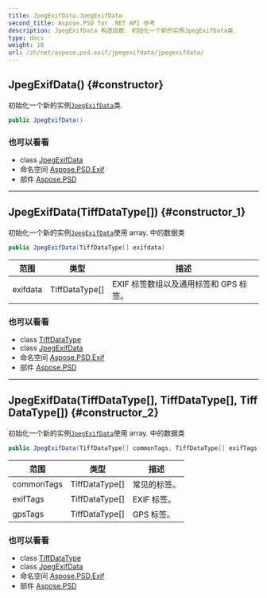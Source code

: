 ```yaml
---
title: JpegExifData.JpegExifData
second_title: Aspose.PSD for .NET API 参考
description: JpegExifData 构造函数. 初始化一个新的实例JpegExifData类.
type: docs
weight: 10
url: /zh/net/aspose.psd.exif/jpegexifdata/jpegexifdata/
---
```

## JpegExifData() {#constructor}

初始化一个新的实例[`JpegExifData`](../)类.

```csharp
public JpegExifData()
```

### 也可以看看

* class [JpegExifData](../)
* 命名空间 [Aspose.PSD.Exif](../../jpegexifdata/)
* 部件 [Aspose.PSD](../../../)

---

## JpegExifData(TiffDataType[]) {#constructor_1}

初始化一个新的实例[`JpegExifData`](../)使用 array. 中的数据类

```csharp
public JpegExifData(TiffDataType[] exifdata)
```

| 范围 | 类型 | 描述 |
| --- | --- | --- |
| exifdata | TiffDataType[] | EXIF 标签数组以及通用标签和 GPS 标签。 |

### 也可以看看

* class [TiffDataType](../../../aspose.psd.fileformats.tiff/tiffdatatype/)
* class [JpegExifData](../)
* 命名空间 [Aspose.PSD.Exif](../../jpegexifdata/)
* 部件 [Aspose.PSD](../../../)

---

## JpegExifData(TiffDataType[], TiffDataType[], TiffDataType[]) {#constructor_2}

初始化一个新的实例[`JpegExifData`](../)使用 array. 中的数据类

```csharp
public JpegExifData(TiffDataType[] commonTags, TiffDataType[] exifTags, TiffDataType[] gpsTags)
```

| 范围 | 类型 | 描述 |
| --- | --- | --- |
| commonTags | TiffDataType[] | 常见的标签。 |
| exifTags | TiffDataType[] | EXIF 标签。 |
| gpsTags | TiffDataType[] | GPS 标签。 |

### 也可以看看

* class [TiffDataType](../../../aspose.psd.fileformats.tiff/tiffdatatype/)
* class [JpegExifData](../)
* 命名空间 [Aspose.PSD.Exif](../../jpegexifdata/)
* 部件 [Aspose.PSD](../../../)


